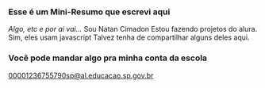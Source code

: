 ### Esse é um Mini-Resumo que escrevi aqui
*Algo, etc e por ai vai...*
Sou Natan Cimadon
Estou fazendo projetos do alura.
Sim, eles usam javascript
Talvez tenha de compartilhar alguns deles aqui.
### Você pode mandar algo pra minha conta da escola
00001236755790sp@al.educacao.sp.gov.br
